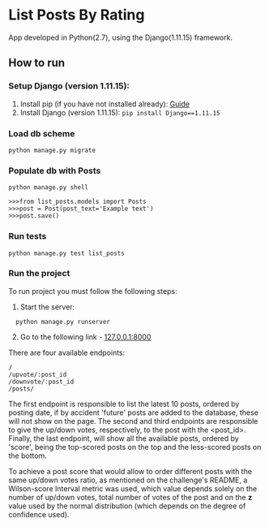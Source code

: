 # List Posts By Rating
App developed in Python(2.7), using the Django(1.11.15) framework.

## How to run

### Setup Django (version 1.11.15):
  1. Install pip (if you have not installed already): [Guide](https://packaging.python.org/tutorials/installing-packages/)
  2. Install Django (version 1.11.15):
    ```
      pip install Django==1.11.15
    ```

### Load db scheme
```
python manage.py migrate
```

### Populate db with Posts

```
python manage.py shell

>>>from list_posts.models import Posts
>>>post = Post(post_text='Example text')
>>>post.save()
```

### Run tests

```
python manage.py test list_posts
```

### Run the project
To run project you must follow the following steps:

  1. Start the server: 
  
  ```
    python manage.py runserver
  ```
  
  2. Go to the following link - [127.0.0.1:8000](http://127.0.0.1:8000)

There are four available endpoints:
```
/
/upvote/:post_id
/downvote/:post_id
/posts/
```

The first endpoint is responsible to list the latest 10 posts, ordered by posting date, if by accident 'future' posts are added to the database, these will not show on the page. The second and third endpoints are responsible to give the up/down votes, respectively, to the post with the <post_id>. Finally, the last endpoint, will show all the available posts, ordered by 'score', being the top-scored posts on the top and the less-scored posts on the bottom.

To achieve a post score that would allow to order different posts with the same up/down votes ratio, as mentioned on the challenge's README, a Wilson-score Interval metric was used, which value depends solely on the number of up/down votes, total number of votes of the post and on the __z__ value used by the normal distribution (which depends on the degree of confidence used).
